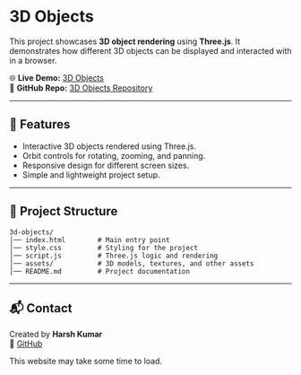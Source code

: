 # 3D Objects

This project showcases **3D object rendering** using **Three.js**. It demonstrates how different 3D objects can be displayed and interacted with in a browser.

🌐 **Live Demo:** [3D Objects](https://harshkumar7687.github.io/3d-objects/)  
📂 **GitHub Repo:** [3D Objects Repository](https://github.com/HarshKumar7687/3d-objects)

---

## 🚀 Features
- Interactive 3D objects rendered using Three.js.
- Orbit controls for rotating, zooming, and panning.
- Responsive design for different screen sizes.
- Simple and lightweight project setup.

---

## 📂 Project Structure
```
3d-objects/
│── index.html        # Main entry point
│── style.css         # Styling for the project
│── script.js         # Three.js logic and rendering
│── assets/           # 3D models, textures, and other assets
│── README.md         # Project documentation
```

---

## 📬 Contact
Created by **Harsh Kumar**  
🔗 [GitHub](https://github.com/HarshKumar7687)


This website may take some time to load.
